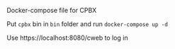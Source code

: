 Docker-compose file for CPBX

Put `cpbx` bin in `bin` folder and run
`docker-compose up -d`

Use https://localhost:8080/cweb to log in